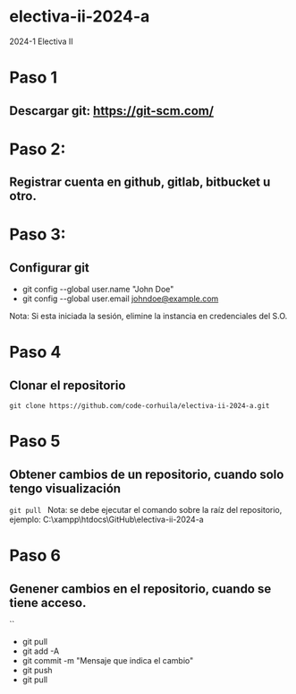 # electiva-ii-2024-a
2024-1 Electiva II

# Paso 1
## Descargar git: https://git-scm.com/

# Paso 2: 
## Registrar cuenta en github, gitlab, bitbucket u otro.

# Paso 3:
## Configurar git 
- git config --global user.name "John Doe" 
- git config --global user.email johndoe@example.com

Nota: Si esta iniciada la sesión, elimine la instancia en credenciales del S.O.

# Paso 4
## Clonar el repositorio
``
git clone https://github.com/code-corhuila/electiva-ii-2024-a.git
`` 

# Paso 5
## Obtener cambios de un repositorio, cuando solo tengo visualización
``git pull
``
Nota: se debe ejecutar el comando sobre la raíz del repositorio, ejemplo: C:\xampp\htdocs\GitHub\electiva-ii-2024-a

# Paso 6
## Genener cambios en el repositorio, cuando se tiene acceso. 
``
- git pull
- git add -A
- git commit -m "Mensaje que indica el cambio"
- git push
- git pull
